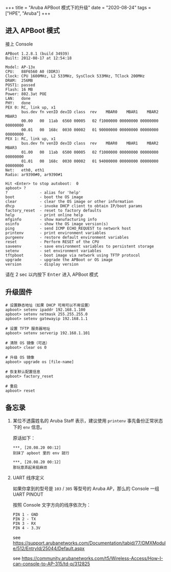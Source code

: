 +++
title = "Aruba APBoot 模式下的升级"
date = "2020-08-24"
tags = ["HPE", "Aruba"]
+++

## 进入 APBoot 模式

接上 Console

```
APBoot 1.2.8.1 (build 34939)
Built: 2012-08-17 at 12:54:18

Model: AP-13x
CPU:   88F6560 A0 (DDR3)
Clock: CPU 1600MHz, L2 533MHz, SysClock 533MHz, TClock 200MHz
DRAM:  256MB
POST1: passed
Flash: 16 MB
Power: 802.3at POE
LAN:   done
PHY:   done
PEX 0: RC, link up, x1
       bus.dev fn venID devID class  rev    MBAR0    MBAR1    MBAR2    MBAR3
       00.00   00  11ab  6560 00005   02 f1000000 00000000 00000000 00000000
       00.01   00  168c  0030 00002   01 90000000 00000000 00000000 00000000
PEX 1: RC, link up, x1
       bus.dev fn venID devID class  rev    MBAR0    MBAR1    MBAR2    MBAR3
       01.00   00  11ab  6500 00005   02 f1000000 00000000 00000000 00000000
       01.01   00  168c  0030 00002   01 94000000 00000000 00000000 00000000
Net:   eth0, eth1
Radio: ar9390#0, ar9390#1

Hit <Enter> to stop autoboot:  0
apboot> ?
?              - alias for 'help'
boot           - boot the OS image
clear          - clear the OS image or other information
dhcp           - invoke DHCP client to obtain IP/boot params
factory_reset  - reset to factory defaults
help           - print online help
mfginfo        - show manufacturing info
osinfo         - show the OS image version(s)
ping           - send ICMP ECHO_REQUEST to network host
printenv       - print environment variables
purgeenv       - restore default environment variables
reset          - Perform RESET of the CPU
saveenv        - save environment variables to persistent storage
setenv         - set environment variables
tftpboot       - boot image via network using TFTP protocol
upgrade        - upgrade the APBoot or OS image
version        - display version
```

请在 2 sec 以内按下 <kbd>Enter</kbd> 进入 APBoot 模式

## 升级固件

```
# 设置静态地址（如果 DHCP 可用可以不用设置）
apboot> setenv ipaddr 192.168.1.100
apboot> setenv netmask 255.255.255.0
apboot> setenv gatewayip 192.168.1.1

# 设置 TFTP 服务器地址
apboot> setenv serverip 192.168.1.101

# 清除 OS 镜像（可选）
apboot> clear os 0

# 升级 OS 镜像
apboot> upgrade os [file-name]

# 恢复默认配置信息
apboot> factory_reset

# 重启
apboot> reset
```

## 备忘录

1. 某位不透露姓名的 Aruba Staff 表示，建议使用 `printenv` 事先备份正常状态下的 `env` 信息。

   原话如下：

   ```
   ***, [20.08.20 00:12]
   别抹了 apboot 里的 env 就行

   ***, [20.08.20 00:12]
   那玩意弄起来挺麻烦
   ```

2. UART 线序定义

   如果你拿到的型号是 `103` / `305` 等型号的 Aruba AP，那么的 Console 一组 UART PINOUT

   按照 Console 文字方向的线序依次为：

   ```
   PIN 1 - GND
   PIN 2 - TX
   PIN 3 - RX
   PIN 4 - 3.3V
   ```

   see <https://support.arubanetworks.com/Documentation/tabid/77/DMXModule/512/EntryId/25044/Default.aspx>

   see <https://community.arubanetworks.com/t5/Wireless-Access/How-I-can-console-to-AP-315/td-p/312825>

